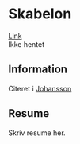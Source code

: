 <h1>
	Skabelon
</h1>
<a href="http://pubs.rsna.org/doi/pdf/10.1148/radiol.2483071927">
	Link
</a><br />
<a>
	Ikke hentet
</a>
<h2>
	Information
</h2>
<p>
	Citeret i <a href="https://github.com/Wadum/sCT/blob/master/Litteratur/CT%20substitute%20derived%20from%20MRI%20sequences%20with%20ultrashort%20echo%20time"> Johansson </a>
</p>
<h2>
	Resume
</h2>
<p>
	Skriv resume her.
</p>
